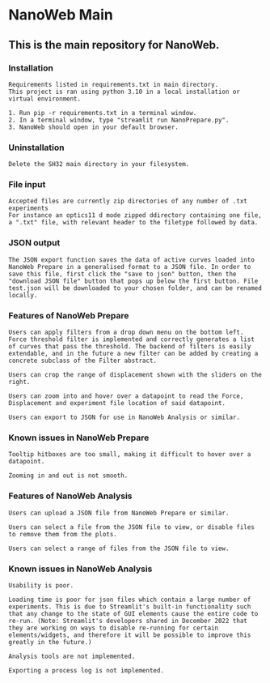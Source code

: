 # NanoWeb Main
## This is the main repository for NanoWeb.

### Installation
    Requirements listed in requirements.txt in main directory.
    This project is ran using python 3.10 in a local installation or virtual environment.

    1. Run pip -r requirements.txt in a terminal window.
    2. In a terminal window, type "streamlit run NanoPrepare.py".
    3. NanoWeb should open in your default browser.
### Uninstallation
    Delete the SH32 main directory in your filesystem.
### File input
    Accepted files are currently zip directories of any number of .txt experiments
    For instance an optics11 d mode zipped ddirectory containing one file, 
    a ".txt" file, with relevant header to the filetype followed by data.
### JSON output
    The JSON export function saves the data of active curves loaded into NanoWeb Prepare in a generalised format to a JSON file. In order to save this file, first click the "save to json" button, then the "download JSON file" button that pops up below the first button. File test.json will be downloaded to your chosen folder, and can be renamed locally. 
### Features of NanoWeb Prepare 

	Users can apply filters from a drop down menu on the bottom left. Force threshold filter is implemented and correctly generates a list of curves that pass the threshold. The backend of filters is easily extendable, and in the future a new filter can be added by creating a concrete subclass of the Filter abstract.  

	Users can crop the range of displacement shown with the sliders on the right.
    
    Users can zoom into and hover over a datapoint to read the Force, Displacement and experiment file location of said datapoint.

	Users can export to JSON for use in NanoWeb Analysis or similar.
### Known issues in NanoWeb Prepare

    Tooltip hitboxes are too small, making it difficult to hover over a datapoint.

    Zooming in and out is not smooth.
### Features of NanoWeb Analysis

    Users can upload a JSON file from NanoWeb Prepare or similar.

    Users can select a file from the JSON file to view, or disable files to remove them from the plots. 

    Users can select a range of files from the JSON file to view.
### Known issues in NanoWeb Analysis

    Usability is poor.
    
    Loading time is poor for json files which contain a large number of experiments. This is due to Streamlit's built-in functionality such that any change to the state of GUI elements cause the entire code to re-run. (Note: Streamlit's developers shared in December 2022 that they are working on ways to disable re-running for certain elements/widgets, and therefore it will be possible to improve this greatly in the future.)

    Analysis tools are not implemented.

    Exporting a process log is not implemented.
